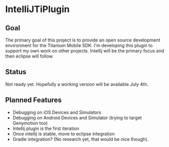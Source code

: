 # IntelliJTiPlugin

## Goal

The primary goal of this project is to provide an open source development environment for the
Titanium Mobile SDK. I'm developing this plugin to support my own work on other projects. Intellij
will be the primary focus and then eclipse will follow.
 

## Status

Not ready yet. Hopefully a working version will be available July 4th.


## Planned Features

- Debugging on iOS Devices and Simulators
- Debugging on Android Devices and Simulator (trying to target Genymotion too)
- Intellij plugin is the first iteration
- Once intellij is stable, move to eclipse integration
- Gradle integration? (No research yet, that would be nice though).
